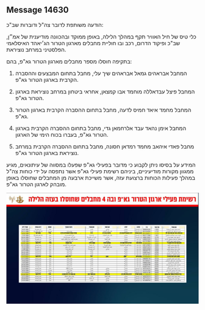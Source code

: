 ## Message 14630

הודעה משותפת לדובר צה"ל ודוברות שב"כ:

כלי טיס של חיל האוויר תקף במהלך הלילה, באופן ממוקד ובהכוונה מודיענית של אמ״ן, שב"כ ופיקוד הדרום, רכב ובו חוליית מחבלים מארגון הטרור הג׳יאהד האיסלאמי הפלסטיני במרחב נוציראת.

בתקיפה חוסלו מספר מחבלים מארגון הטרור גא"פ, בהם:

1. המחבל אבראהים גמאל אבראהים שיך עלי, מחבל בתחום המבצעים וההסברה הקרבית בארגון הטרור גא"פ.

2. המחבל פיצל עבדאללה מוחמד אבו קמצאן, אחראי ביטחון במרחב נוציראת בארגון הטרור גא"פ.

3. המחבל מחמד איאד חמיס לדעה, מחבל בתחום ההסברה הקרבית בארגון הטרור גא"פ.

4. המחבל אימן נהאד עבד אלרחמאן גדי, מחבל בתחום ההסברה הקרבית בארגון הטרור גא"פ, בעברו בכוח הימי של הארגון.

5. מחבל פאדי איהאב מחמד רמדאן חסונה, מחבל בתחום ההסברה הקרבית במרחב נוציראת בארגון הטרור גא"פ. 

המידע על בסיסו ניתן לקבוע כי מדובר בפעילי גא"פ שפעלו במסווה של עיתונאים, מגיע ממגוון מקורות מודיעיניים, ביניהם רשימת פעילי גא"פ אשר נתפסה על ידי כוחות צה"ל במהלך פעילות הכוחות ברצועת עזה, אשר משייכת ארבעה מן המחבלים שחוסלו באופן מובהק לארגון הטרור גא"פ.

![Photo](14630/14630_photo.jpg)
